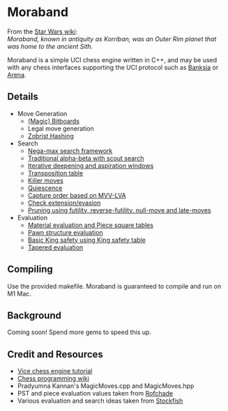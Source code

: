 # Moraband
From the [Star Wars wiki](https://starwars.fandom.com/wiki/Moraband):  
*Moraband, known in antiquity as Korriban, was an Outer Rim planet that was home to the ancient Sith.*  

Moraband is a simple UCI chess engine written in C++, and may be used with any chess interfaces supporting the UCI protocol such as [Banksia](https://banksiagui.com) or [Arena](http://www.playwitharena.de).

## Details 
- Move Generation
    - [(Magic) Bitboards](https://www.chessprogramming.org/Bitboards)
    - Legal move generation
    - [Zobrist Hashing](https://www.chessprogramming.org/Zobrist_Hashing)
- Search
    - [Nega-max search framework](https://www.chessprogramming.org/Negamax)
    - [Traditional alpha-beta with scout search](https://www.chessprogramming.org/Scout)
    - [Iterative deepening and aspiration windows](https://www.chessprogramming.org/Internal_Iterative_Deepening)
    - [Transposition table](https://www.chessprogramming.org/Transposition_Table)
    - [Killer moves](https://www.chessprogramming.org/Killer_Move)
    - [Quiescence](https://www.chessprogramming.org/Quiescence_Search)
    - [Capture order based on MVV-LVA](https://www.chessprogramming.org/MVV-LVA)
    - [Check extension/evasion](https://www.chessprogramming.org/Check_Extensions)
    - [Pruning using futility, reverse-futility, null-move and late-moves](https://www.chessprogramming.org/Pruning)
- Evaluation
    - [Material evaluation and Piece square tables](https://www.chessprogramming.org/Piece-Square_Tables)
    - [Pawn structure evaluation](https://www.chessprogramming.org/Pawn_Structure)
    - [Basic King safety using King safety table](https://www.chessprogramming.org/King_Safety)
    - [Tapered evaluation](https://www.chessprogramming.org/Tapered_Eval)

## Compiling
Use the provided makefile. Moraband is guaranteed to compile and run on M1 Mac.

## Background
Coming soon! Spend more gems to speed this up. 

## Credit and Resources
- [Vice chess engine tutorial](https://www.chessprogramming.org/Vice)
- [Chess programming wiki](https://www.chessprogramming.org/Main_Page)
- Pradyumna Kannan's MagicMoves.cpp and MagicMoves.hpp
- PST and piece evaluation values taken from [Rofchade](http://www.talkchess.com/forum3/viewtopic.php?f=2&t=68311&sid=b2b59fa572501777ceb19d49fa17614f&start=10)
- Various evaluation and search ideas taken from [Stockfish](https://www.chessprogramming.org/Stockfish)

